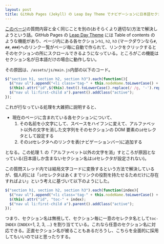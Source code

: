 ```yaml
---
layout: post
title: GitHub Pages (Jekyll) の Leap Day Theme でナビゲーションに日本語セクション名を使えるようにする
---
```


[このページ](https://teratail.com/questions/128610)の質問内容と全く同じことを別の(おそらくより適切な)方法で解決しようという話。GitHub Pages の [Leap Day Theme](https://github.com/pages-themes/leap-day) には Table of contents のような機能があり、ページ内にある各セクション`h1`, `h2`, `h3` (マークダウンなら`#`, `##`, `###`)へのリンク一覧がページ毎に自動で作られて、リンクをクリックするとそのセクションの所にスクロールできるようになっている。ところがこの機能はセクション名が日本語だけの場合に動作しない。

その原因は、`/assets/js/main.js`内部の以下のコード。

```javascript
$("section h1, section h2, section h3").each(function(){
  $("nav ul").append("<li class='tag-" + this.nodeName.toLowerCase() + "'><a href='#" + $(this).text().toLowerCase().replace(/ /g, '-').replace(/[^\w-]+/g,'') + "'>" + $(this).text() + "</a></li>");
  $(this).attr("id",$(this).text().toLowerCase().replace(/ /g, '-').replace(/[^\w-]+/g,''));
  $("nav ul li:first-child a").parent().addClass("active");
});
```

これが行なっている処理を大雑把に説明すると、

* 現在のページに含まれている各セクションについて、
   1. その名前を小文字にして、スペースをハイフンに変えて、アルファベット以外の文字を消した文字列をそのセクションの DOM 要素の`id`セレクタとして設定する
   2. その`id`セレクタへのリンクを表(ナビゲーションバー)に追加する

となる。この処理 1. の「アルファベット以外の文字を消」すところが原因となっている(日本語しか含まないセクション名は`id`セレクタが設定されない)。

この質問スレッド内では結局文字コードに変換するという方法で解決しているが、個人的には「`id`セレクタはあくまでリンクの役割を持たせるためだけに存在すればよい」という考えに基づいて以下のようにした。

```javascript
$("section h1, section h2, section h3").each(function(index){
  $("nav ul").append("<li class='tag-" + this.nodeName.toLowerCase() + "'><a href='#toc-" + index + "'>" + $(this).text() + "</a></li>");
  $(this).attr("id", "toc-" + index);
  $("nav ul li:first-child a").parent().addClass("active");
});
```

つまり、セクション名は無視して、セクション毎に一意のセレクタ名として`toc-INDEX` (`INDEX`=1, 2, 3, …) を割り当てている。これなら任意のセクション名に対応できる。正直セクション名が被ることもあるだろうし、こちらを全面的に採用してもいいのではと思ったりする。
